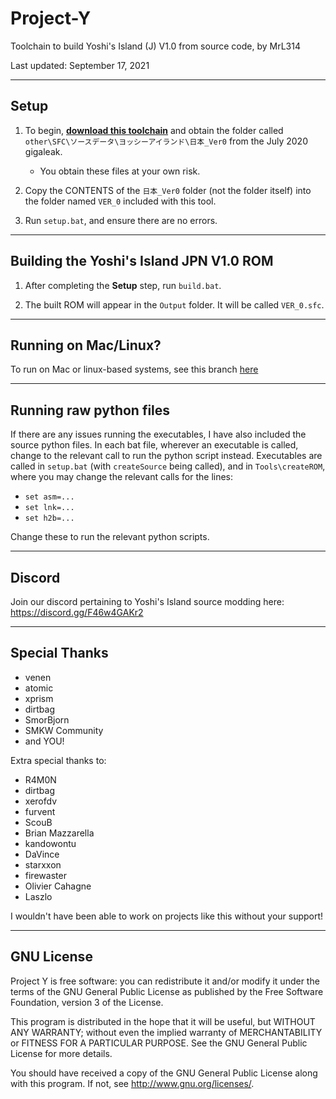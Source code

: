 # Project-Y
Toolchain to build Yoshi's Island (J) V1.0 from source code, by MrL314

Last updated: September 17, 2021

---

## Setup

1. To begin, **[download this toolchain](https://github.com/MrL314/Project-Y/archive/refs/heads/main.zip)** and obtain the folder called `other\SFC\ソースデータ\ヨッシーアイランド\日本_Ver0` from the July 2020 gigaleak.
	* You obtain these files at your own risk.
2. Copy the CONTENTS of the `日本_Ver0` folder (not the folder itself) into the folder named `VER_0` included with this tool.

3. Run `setup.bat`, and ensure there are no errors.

---
## Building the Yoshi's Island JPN V1.0 ROM

1. After completing the **Setup** step, run `build.bat`.

2. The built ROM will appear in the `Output` folder. It will be called `VER_0.sfc`.

---
## Running on Mac/Linux?
To run on Mac or linux-based systems, see this branch [here](https://github.com/MrL314/Project-Y/tree/linux)

---
## Running raw python files

If there are any issues running the executables, I have also included the source python files. In each bat file, wherever an executable is called, change to the relevant call to run the python script instead. Executables are called in `setup.bat` (with `createSource` being called), and in `Tools\createROM`, where you may change the relevant calls for the lines:
- `set asm=...`
- `set lnk=...`
- `set h2b=...`

Change these to run the relevant python scripts. 


---
## Discord
Join our discord pertaining to Yoshi's Island source modding here: https://discord.gg/F46w4GAKr2

---
## Special Thanks
- venen
- atomic
- xprism
- dirtbag
- SmorBjorn
- SMKW Community
- and YOU!

Extra special thanks to:
- R4M0N
- dirtbag
- xerofdv
- furvent
- ScouB
- Brian Mazzarella
- kandowontu
- DaVince
- starxxon
- firewaster
- Olivier Cahagne
- Laszlo

I wouldn't have been able to work on projects like this without your support!

---
## GNU License
Project Y is free software: you can redistribute it and/or modify
it under the terms of the GNU General Public License as published by
the Free Software Foundation, version 3 of the License.

This program is distributed in the hope that it will be useful,
but WITHOUT ANY WARRANTY; without even the implied warranty of
MERCHANTABILITY or FITNESS FOR A PARTICULAR PURPOSE.  See the
GNU General Public License for more details.

You should have received a copy of the GNU General Public License
along with this program.  If not, see <http://www.gnu.org/licenses/>.
